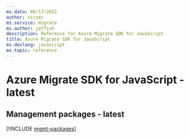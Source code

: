 ```yaml
---
ms.data: 08/17/2022
author: xirzec
ms.service: migrate
ms.author: jeffish
description: Reference for Azure Migrate SDK for JavaScript
title: Azure Migrate SDK for JavaScript
ms.devlang: javascript
ms.topic: reference
---
```

# Azure Migrate SDK for JavaScript - latest

## Management packages - latest
[!INCLUDE [mgmt-packages](migrate-mgmt-index.md)]